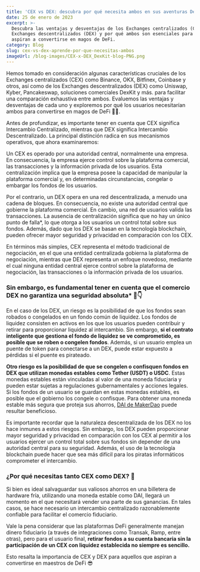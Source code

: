```yaml
---
title: 'CEX vs DEX: descubra por qué necesita ambos en sus aventuras DeFi'
date: 25 de enero de 2023
excerpt: >-
  Descubra las ventajas y desventajas de los Exchanges centralizados (CEX) y los
  Exchanges descentralizados (DEX) y por qué ambos son esenciales para quienes
  aspiran a convertirse en magos de DeFi.
category: Blog
slug: cex-vs-dex-aprende-por-que-necesitas-ambos
imageUrl: /blog-images/CEX-x-DEX_DexKit-blog-PNG.png
---
```

Hemos tomado en consideración algunas características cruciales de los Exchanges centralizados (CEX) como Binance, OKX, Bitfinex, Coinbase y otros, así como de los Exchanges descentralizados (DEX) como Uniswap, Kyber, Pancakeswap, soluciones comerciales DexKit y más. para facilitar una comparación exhaustiva entre ambos. Evaluemos las ventajas y desventajas de cada uno y exploremos por qué los usuarios necesitarían ambos para convertirse en magos de DeFi 🧙‍♂️.

Antes de profundizar, es importante tener en cuenta que CEX significa Intercambio Centralizado, mientras que DEX significa Intercambio Descentralizado. La principal distinción radica en sus mecanismos operativos, que ahora examinaremos:

Un CEX es operado por una autoridad central, normalmente una empresa. En consecuencia, la empresa ejerce control sobre la plataforma comercial, las transacciones y la información privada de los usuarios. Esta centralización implica que la empresa posee la capacidad de manipular la plataforma comercial y, en determinadas circunstancias, congelar o embargar los fondos de los usuarios.

Por el contrario, un DEX opera en una red descentralizada, a menudo una cadena de bloques. En consecuencia, no existe una autoridad central que gobierne la plataforma comercial. En cambio, una red de usuarios valida las transacciones. La ausencia de centralización significa que no hay un único punto de falla\*, lo que otorga a los usuarios un control total sobre sus fondos. Además, dado que los DEX se basan en la tecnología blockchain, pueden ofrecer mayor seguridad y privacidad en comparación con los CEX.

En términos más simples, CEX representa el método tradicional de negociación, en el que una entidad centralizada gobierna la plataforma de negociación, mientras que DEX representa un enfoque novedoso, mediante el cual ninguna entidad central ejerce control sobre la plataforma de negociación, las transacciones o la información privada de los usuarios.

### Sin embargo, es fundamental tener en cuenta que el comercio DEX no garantiza una seguridad absoluta\* 👀👇

En el caso de los DEX, un riesgo es la posibilidad de que los fondos sean robados o congelados en un fondo común de liquidez. Los fondos de liquidez consisten en activos en los que los usuarios pueden contribuir y retirar para proporcionar liquidez al intercambio. Sin embargo, **si el contrato inteligente que gestiona el fondo de liquidez se ve comprometido, es posible que se roben o congelen fondos**. Además, si un usuario emplea un puente de token para conectarse a un DEX, puede estar expuesto a pérdidas si el puente es pirateado.

**Otro riesgo es la posibilidad de que se congelen o confisquen fondos en DEX que utilizan monedas estables como Tether (USDT) o USDC**. Estas monedas estables están vinculadas al valor de una moneda fiduciaria y pueden estar sujetas a regulaciones gubernamentales y acciones legales. Si los fondos de un usuario se guardan en estas monedas estables, es posible que el gobierno los congele o confisque. Para obtener una moneda estable más segura que proteja sus ahorros, [DAI de MakerDao](https://makerdao.com/) puede resultar beneficioso.

Es importante recordar que la naturaleza descentralizada de los DEX no los hace inmunes a estos riesgos. Sin embargo, los DEX pueden proporcionar mayor seguridad y privacidad en comparación con los CEX al permitir a los usuarios ejercer un control total sobre sus fondos sin depender de una autoridad central para su seguridad. Además, el uso de la tecnología blockchain puede hacer que sea más difícil para los piratas informáticos comprometer el intercambio.

### ¿Por qué necesitas tanto CEX como DEX? 🤔

Si bien es ideal salvaguardar sus valiosos ahorros en una billetera de hardware fría, utilizando una moneda estable como DAI, llegará un momento en el que necesitará vender una parte de sus ganancias. En tales casos, se hace necesario un intercambio centralizado razonablemente confiable para facilitar el comercio fiduciario.

Vale la pena considerar que las plataformas DeFi generalmente manejan dinero fiduciario (a través de integraciones como Transak, Ramp, entre otras), pero para el usuario final, **retirar fondos a su cuenta bancaria sin la participación de un CEX con liquidez establecida no siempre es sencillo.**

Esto resalta la importancia de CEX y DEX para aquellos que aspiran a convertirse en maestros de DeFi 😎
